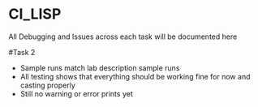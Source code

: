 # CI_LISP

All Debugging and Issues across each task will be documented here

#Task 2
 - Sample runs match lab description sample runs
 - All testing shows that everything should be working fine for now and casting properly
 - Still no warning or error prints yet
